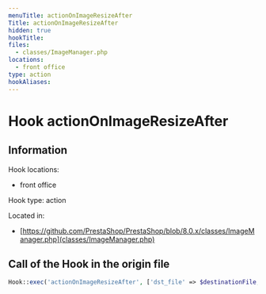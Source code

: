 ```yaml
---
menuTitle: actionOnImageResizeAfter
Title: actionOnImageResizeAfter
hidden: true
hookTitle: 
files:
  - classes/ImageManager.php
locations:
  - front office
type: action
hookAliases:
---
```


# Hook actionOnImageResizeAfter

## Information

Hook locations: 
  - front office

Hook type: action

Located in: 
  - [https://github.com/PrestaShop/PrestaShop/blob/8.0.x/classes/ImageManager.php](classes/ImageManager.php)

## Call of the Hook in the origin file

```php
Hook::exec('actionOnImageResizeAfter', ['dst_file' => $destinationFile, 'file_type' => $fileType])
```